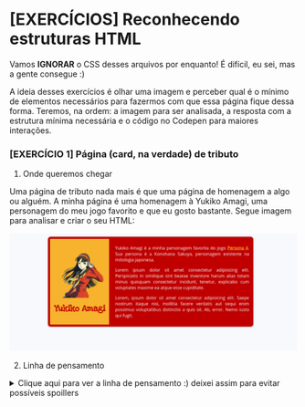 # [EXERCÍCIOS] Reconhecendo estruturas HTML

Vamos **IGNORAR** o CSS desses arquivos por enquanto! É difícil, eu sei, mas a gente consegue :)

A ideia desses exercícios é olhar uma imagem e perceber qual é o mínimo de elementos necessários para fazermos com que essa página fique dessa forma. Teremos, na ordem: a imagem para ser analisada, a resposta com a estrutura mínima necessária e o código no Codepen para maiores interações.

### [EXERCÍCIO 1] Página (card, na verdade) de tributo

1. Onde queremos chegar

Uma página de tributo nada mais é que uma página de homenagem a algo ou alguém. A minha página é uma homenagem à Yukiko Amagi, uma personagem do meu jogo favorito e que eu gosto bastante. Segue imagem para analisar e criar o seu HTML:

![Imagem da página de tributo completa](./images/1-1-1-resultado-final.png)

2. Linha de pensamento

<details>
  <summary>Clique aqui para ver a linha de pensamento :) deixei assim para evitar possíveis spoillers</summary>

  oi :)
</details>
